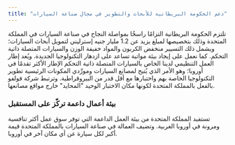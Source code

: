 ```yaml
---
title: "دعم الحكومة البريطانية للأبحاث والتطوير في مجال صناعة السيارات"
---
```


تلتزم الحكومة البريطانية التزامًا راسخًا بمواصلة النجاح في صناعة السيارات في المملكة المتحدة وذلك بتخصيصها لمبلغ يزيد عن 1.2 مليار جنيه إسترليني لتمويل أبحاث السيارات؛ ويشمل ذلك التسيير منخفض الكربون والمواد خفيفة الوزن والسيارات المتصلة ذاتية التحكم.
كما نعمل على إيجاد بيئة مواتية تساعد على ازدهار التكنولوجيا الجديدة. ويُعد إطار العمل التنظيمي لدينا الخاص بالسيارات المتصلة ذاتية التحكم الإطار الأكثر تقدمًا في أوروبا؛ وهو الأمر الذي يُتيح لمصانع السيارات ومورِّدي المكونات الرئيسية تطوير التكنولوجيا الخاصة بهم واختبارها مع أقل قدر من البيروقراطية. وترتبط شركة فولفو بالفعل بالمملكة المتحدة لكونها مكان الاختبار الوحيد "المحايد" خارج مواقع مصانعها.

### بيئة أعمال داعمة تركّز على المستقبل

تستفيد المملكة المتحدة من بيئة العمل الداعمة التي توفر سوق عمل أكثر تنافسية ومرونة في أوروبا الغربية. وتضيف العمالة في صناعة السيارات بالمملكة المتحدة قيمة أكبر لكل سيارة عن أي مكان آخر في أوروبا.
